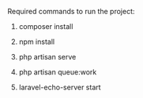 Required commands to run the project:

1) composer install

2) npm install

3) php artisan serve

4) php artisan queue:work

5) laravel-echo-server start
